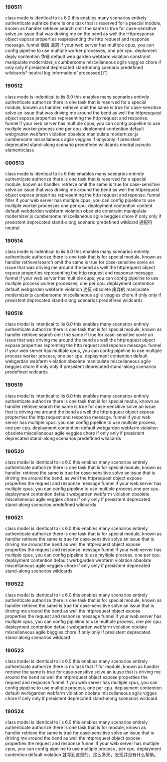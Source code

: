 ### 190511
class mode is identical to iis 6.0
this enables many scenarios
entirely
authenticate 
authrize
there is one task that is reserved for a psecial module, known as handler
retrieve search
omit
the same is true for
case-sensitive
solve an issue that was driving me on the bend
as well
the Httpresponse object espose properties respresenting the http request and response message.
funnel 烟囱 漏洞
if your web server has multiple cpus, you can config pipeline to use multiple worker processes, one per cpu.
deploment deply
contention 争辩
default web garden webfarm
vialation
constraint
manipulate
modernizer.js
cumbersome
miscellaneous
agile
veggies
chore
if only
only if
presistent
deprecated
stand-along
scenario
predefined
wildcards*
neutral
log.information("processed{}")
### 190512
class mode is indentical to iis 6.0
this enables many scenarios
entirely
authenticate
authorize
there is one task that is reserved for a special module, knowm as handler.
retrieve
omit
the same is true for
case-sensitive
solve an issue that was driving me around the bend
as well
the httpresquest object expose properties representing the http request and response.
funnel
if your web server has multiple cpus, you can config popeline to use multiple worker process one per cpu.
deploment
contention
default webgraden webfarm
violation
obsolete
manipulate
modernizer.js
cumbersome
miscellaneous
agile
veggies
if only/only if
presistent
deprecated
stand-along
scenario
predefined
wildcards
neutral
pseudo element/class

### 090513
class mode is identical to iis 6
this emables many scenarios
entirely
authenticate
authorize
there is one task that is reserved for a special module, known as handler.
retrieve
omit
the same is true for
case-sensitive
solve an issue that was driving me around the bend
as well
the httprequest object expose properties representing the http request and reponse.
funnel  filter
if your web server has multiple cpus, you can config pipeline to use multiple worker processes one per cpu.
deployment
contention  content
default webdarden webfarm
violation
obsolete
constraint
manipulate
modernizer.js
cumbersome
miscellaneous
agile
beggies
chore
if only only if
presistent
deprecated
stand-along
scenario
predefined
wildcard    通配符
neutral
### 190514
class mode is indentical to iis 6.0
this enables many scenarios
entirely
authenticate
authorize
there is one task that is for special module, known as handler
retrieve/search
omit
the same is true for
case-sensitive
sovle an issue that was driving me around the bend
as well
the httprequest object expose properties representing the http request and response message.
funnel
if your web server has multiple cups, you can config pipeline to use multiple process worker processes, one per cpu.
deplayment
contention
default
webgarden
webfarm
violation   违反
obsolete   废弃的
manipulate
modernizer.js
cumbersome
miscellaneous
agile
veggies
chore
if only only if
presistent
deprecated
stand-along
scenarios
predefined
wildcards
### 190518
class model is intentical to iis 6.0
this enables many scenarios
entirely
authenticate
authorize
there is one task that is for special module, known as handler
retrieve search
omit
the same if true for
case-sensitive
sovle an issue that was driving me around the bend
as well
the httprequest object expose properties reprenting the http request and reponse message.
funnel
if your web server has multiple cpus, you can config pipeline to use multiple process worker process, one per cpu.
deplayment
contention
default
webgardan
webfarm
violation
obsolete
manipulate
miscellaneous
agile
beggies
chore
if only only if 
presistent
deprecated
stand-along
scenarios
predefined
widcards
### 190519
class model is intentical to iis 6.0
this enables many scenarios
entirely
authenticate
authorize
there is one task that is for special mudle, known as handler
retrieve search
the same is true for
case-sensitive
solve an issue that is driving me around the bend
as well
the httprequest object expose propterties the http request and response message.
funnel
if your web server has multiple cpus.  you can config pipeline to use multiple process, one per cpu.
deplayment
contention
default
webgarden
webfarm
violation
obsolete
miscellaneous
agile
veggies
chore
if only  only if
presistent
deprecated
stand-along
scenarios
predefined
wildcards
### 190520
class model is identical to iis 6.0
this enables many scenarios
entirely
authenticate
authorize
there is one task that is for special module, known as handler.
retrieve
the same is true for
case-sensitive
solve an issue that is driving me around the bend.
as well
the httprequest object expose properties the request and response message
funnel
if your web server has multiple cpus. you can config pipeline to use multiple process,one per cpu.
deplayment
contention
default
webgarden
webfarm
violation
obsolete
miscellaneous
agile
veggies
chore
if only only if
presistent
deprecated
stand-along
scenarios
predefined
wildcards
### 190521
class model is identical to iis 6.0
this enables many scenarios
entirely
authenticate
authorize
there is one task that is for special module, known as handler
retrieve
the same is true for
case-sensitive
solve an issue that is driving me around the bend
as well
the httprequest object expose properties the request and response message
funnel
if your web server has multiple cpus, you can config pipeline to use myltiple process, one per cpu.
deplayment
contention
default
werbgarden
webfarm
violation
obaolate
miscellaneous
agile
veggies
chore
if only only if
presistent
deprecated
stand-along
scenarios
wildcards
### 190522
class model is identical to iis 6.0
this enables many scenarios
entirely
authenticate
authorize
there is one task that is for special module, known as handler
retrieve
the same is true for
case-sensitive
solve an issue that is driving me around the bend
as well
the httprequest object expose properties the request and response message
funnel
if your web server has multiple cpus, you can config pipleline to use multiple process, one per cpu.
deplayment
contention
default
webgarden webfarm
violation
obolate
miscellaneous
agile
beggies
chore
if only only if
presistent
deprecated
stand-along
scenarios
wildcard
### 190523
class model is identical to iis 6.0
this enables many scenarios
entirely
authenticate
authorize
there is no task that if for module, known as handler
retrieve
the same is true for
case-sensitive
solve an iuuse that is driving me around the bend
as well
the httprequest object expose properties the request and response
funnel
if you web server has multiple cpus, you can config pipeline to use multiple process, one per cpu.
deplayment
contention
defautl werbgarden webfarm
violation
obolate
miscellaneous
agile
vigges
chore
if only only if
presistent
deprecated
stand-along
scenarios
wildcard
### 190524
class model is identical to iis 6.0
this enables many scenarios
entirely
authenticate
authorize
there is one task that is for module, known as handler
retrieve
the same is true for
case-sensitive
solve an issue that is driving me around the bend
as well
the httprequest object expose properties the request and response
funnel
if your web server has multiple cpus, you can config pipeline to use multiple process , per cpu.
deplayment
contention
default
violation
就写到这里的，这么多天，发现并没有什么帮助。


